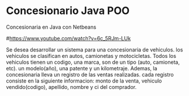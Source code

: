 # Concesionario Java POO
Concesionaria en Java con Netbeans

#https://www.youtube.com/watch?v=6c_5RJm-LUk

Se desea desarrollar un sistema para una concesionaria de vehiculos. los vehiculos se clasifican en autos, camionetas y motocicletas.
Todos los vehiculos tienen  un codigo, una marca, son de un tipo (auto, camioneta, etc). un modelo(año), una patente y un kilometraje. 
Ademas, la concesionaria lleva un registro de las ventas realizadas. cada registro consiste en la siguiente informacion: monto de la venta,
vehiculo vendido(codigo), apellido, nombre y ci del comprador.
